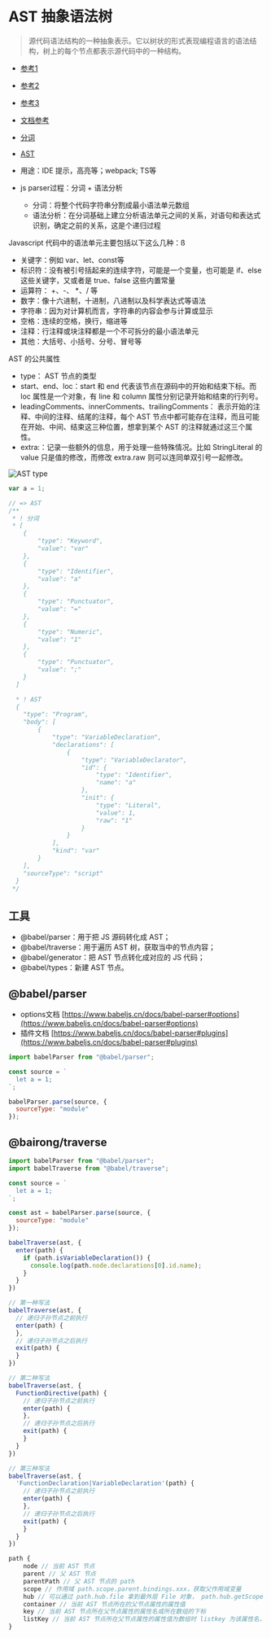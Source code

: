 # AST 抽象语法树

> 源代码语法结构的一种抽象表示。它以树状的形式表现编程语言的语法结构，树上的每个节点都表示源代码中的一种结构。

- [参考1](https://juejin.im/post/5d9ed72b6fb9a04e3043d36e)
- [参考2](https://juejin.im/post/5d50d1d9f265da03aa25607b?utm_source=gold_browser_extension)
- [参考3](https://juejin.cn/post/7113800415057018894)
- [文档参考](https://evilrecluse.top/Babel-traverse-api-doc/#/)

- [分词](https://esprima.org/demo/parse.html)
- [AST](https://astexplorer.net/)

- 用途：IDE 提示，高亮等；webpack; TS等
- js parser过程：分词 + 语法分析
  - 分词：将整个代码字符串分割成最小语法单元数组
  - 语法分析：在分词基础上建立分析语法单元之间的关系，对语句和表达式识别，确定之前的关系，这是个递归过程

Javascript 代码中的语法单元主要包括以下这么几种：ß

- 关键字：例如 var、let、const等
- 标识符：没有被引号括起来的连续字符，可能是一个变量，也可能是 if、else 这些关键字，又或者是 true、false 这些内置常量
- 运算符： +、-、 *、/ 等
- 数字：像十六进制，十进制，八进制以及科学表达式等语法
- 字符串：因为对计算机而言，字符串的内容会参与计算或显示
- 空格：连续的空格，换行，缩进等
- 注释：行注释或块注释都是一个不可拆分的最小语法单元
- 其他：大括号、小括号、分号、冒号等

AST 的公共属性

- type： AST 节点的类型
- start、end、loc：start 和 end 代表该节点在源码中的开始和结束下标。而 loc 属性是一个对象，有 line 和 column 属性分别记录开始和结束的行列号。
- leadingComments、innerComments、trailingComments： 表示开始的注释、中间的注释、结尾的注释，每个 AST 节点中都可能存在注释，而且可能在开始、中间、结束这三种位置，想拿到某个 AST 的注释就通过这三个属性。
- extra:：记录一些额外的信息，用于处理一些特殊情况。比如 StringLiteral 的 value 只是值的修改，而修改 extra.raw 则可以连同单双引号一起修改。

![AST type](./ast-type.png)

```js
var a = 1;

// => AST
/**
 * ! 分词
 * [
    {
        "type": "Keyword",
        "value": "var"
    },
    {
        "type": "Identifier",
        "value": "a"
    },
    {
        "type": "Punctuator",
        "value": "="
    },
    {
        "type": "Numeric",
        "value": "1"
    },
    {
        "type": "Punctuator",
        "value": ";"
    }
  ]

  * ! AST
  {
    "type": "Program",
    "body": [
        {
            "type": "VariableDeclaration",
            "declarations": [
                {
                    "type": "VariableDeclarator",
                    "id": {
                        "type": "Identifier",
                        "name": "a"
                    },
                    "init": {
                        "type": "Literal",
                        "value": 1,
                        "raw": "1"
                    }
                }
            ],
            "kind": "var"
        }
    ],
    "sourceType": "script"
  }
 */
```

## 工具

- @babel/parser：用于把 JS 源码转化成 AST；
- @babel/traverse：用于遍历 AST 树，获取当中的节点内容；
- @babel/generator：把 AST 节点转化成对应的 JS 代码；
- @babel/types：新建 AST 节点。

## @babel/parser

- options文档 [https://www.babeljs.cn/docs/babel-parser#options](https://www.babeljs.cn/docs/babel-parser#options)
- 插件文档 [https://www.babeljs.cn/docs/babel-parser#plugins](https://www.babeljs.cn/docs/babel-parser#plugins)

```js
import babelParser from "@babel/parser";

const source = `
  let a = 1;
`;

babelParser.parse(source, {
  sourceType: "module"
});
```

## @bairong/traverse

```js
import babelParser from "@babel/parser";
import babelTraverse from "@babel/traverse";

const source = `
  let a = 1;
`;

const ast = babelParser.parse(source, {
  sourceType: "module"
});

babelTraverse(ast, {
  enter(path) {
    if (path.isVariableDeclaration()) {
      console.log(path.node.declarations[0].id.name);
    }
  }
})

// 第一种写法
babelTraverse(ast, {
  // 递归子孙节点之前执行
  enter(path) {
  },
  // 递归子孙节点之后执行
  exit(path) {
  }
})

// 第二种写法
babelTraverse(ast, {
  FunctionDirective(path) {
    // 递归子孙节点之前执行
    enter(path) {
    },
    // 递归子孙节点之后执行
    exit(path) {
    }
  }
})

// 第三种写法
babelTraverse(ast, {
  'FunctionDeclaration|VariableDeclaration'(path) {
    // 递归子孙节点之前执行
    enter(path) {
    },
    // 递归子孙节点之后执行
    exit(path) {
    }
  }
})
```

```ts
path {
    node // 当前 AST 节点
    parent // 父 AST 节点
    parentPath // 父 AST 节点的 path
    scope // 作用域 path.scope.parent.bindings.xxx，获取父作用域变量
    hub // 可以通过 path.hub.file 拿到最外层 File 对象， path.hub.getScope 拿到最外层作用域，path.hub.getCode 拿到源码字符串
    container // 当前 AST 节点所在的父节点属性的属性值
    key // 当前 AST 节点所在父节点属性的属性名或所在数组的下标
    listKey // 当前 AST 节点所在父节点属性的属性值为数组时 listkey 为该属性名，否则为 undefined
}
```
